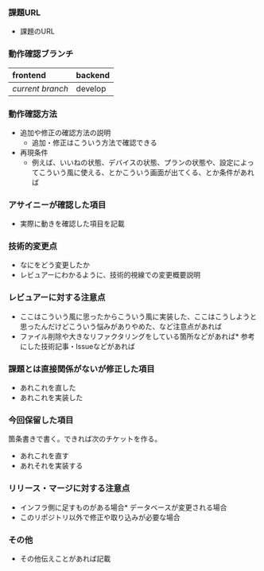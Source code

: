 ### 課題URL

* 課題のURL

### 動作確認ブランチ

| **frontend** | **backend** |
| :--- | :--- |
| *current branch* | develop |

### 動作確認方法

* 追加や修正の確認方法の説明
  * 追加・修正はこういう方法で確認できる
* 再現条件
  * 例えば、いいねの状態、デバイスの状態、プランの状態や、設定によってこういう風に使える、とかこういう画面が出てくる、とか条件があれば

### アサイニーが確認した項目

* 実際に動きを確認した項目を記載

### 技術的変更点

* なにをどう変更したか
* レビュアーにわかるように、技術的視線での変更概要説明

### レビュアーに対する注意点

* ここはこういう風に思ったからこういう風に実装した、ここはこうしようと思ったんだけどこういう悩みがありやめた、など注意点があれば
* ファイル削除や大きなリファクタリングをしている箇所などがあれば* 参考にした技術記事・Issueなどがあれば

### 課題とは直接関係がないが修正した項目

* あれこれを直した
* あれこれを実装した

### 今回保留した項目

箇条書きで書く。できれば次のチケットを作る。

* あれこれを直す
* あれそれを実装する

### リリース・マージに対する注意点

* インフラ側に足すものがある場合* データベースが変更される場合
* このリポジトリ以外で修正や取り込みが必要な場合

### その他

* その他伝えことがあれば記載